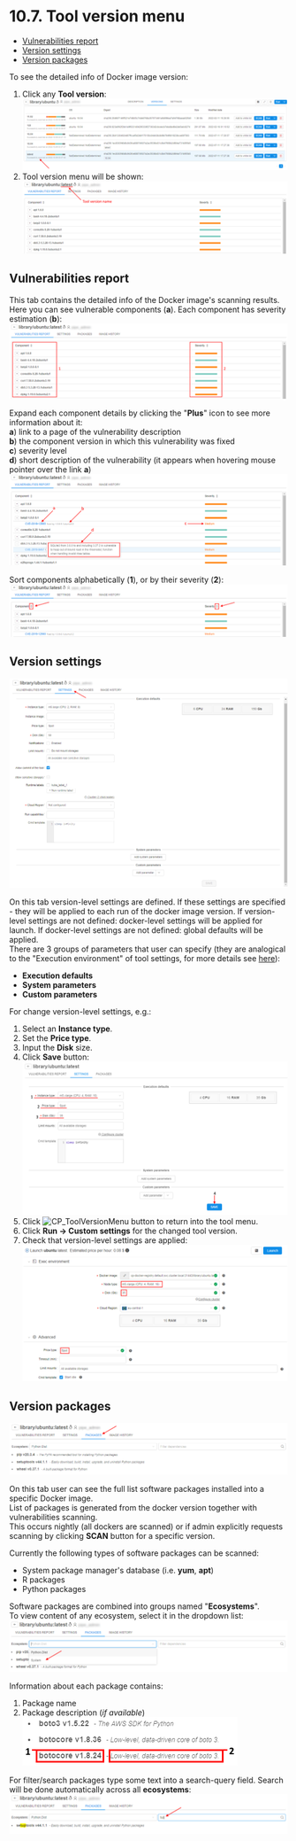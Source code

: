 # 10.7. Tool version menu

- [Vulnerabilities report](#vulnerabilities-report)
- [Version settings](#version-settings)
- [Version packages](#version-packages)

To see the detailed info of Docker image version:

1. Click any **Tool version**:  
    ![CP_ToolVersionMenu](attachments/ToolVersionMenu_01.png)
2. Tool version menu will be shown:  
    ![CP_ToolVersionMenu](attachments/ToolVersionMenu_02.png)

## Vulnerabilities report

This tab contains the detailed info of the Docker image's scanning results.  
Here you can see vulnerable components (**a**). Each component has severity estimation (**b**):  
![CP_ManageTools](attachments/ToolVersionMenu_03.png)

Expand each component details by clicking the "**Plus**" icon to see more information about it:  
**a**) link to a page of the vulnerability description  
**b**) the component version in which this vulnerability was fixed  
**c**) severity level  
**d**) short description of the vulnerability (it appears when hovering mouse pointer over the link **a**)  
![CP_ManageTools](attachments/ToolVersionMenu_04.png)

Sort components alphabetically (**1**), or by their severity (**2**):  
![CP_ManageTools](attachments/ToolVersionMenu_05.png)

## Version settings

![CP_ToolVersionMenu](attachments/ToolVersionMenu_06.png)

On this tab version-level settings are defined. If these settings are specified - they will be applied to each run of the docker image version. If version-level settings are not defined: docker-level settings will be applied for launch. If docker-level settings are not defined: global defaults will be applied.  
There are 3 groups of parameters that user can specify (they are analogical to the "Execution environment" of tool settings, for more details see [here](10._Manage_Tools.md#settings-tab)):

- **Execution defaults**
- **System parameters**
- **Custom parameters**

For change version-level settings, e.g.:

1. Select an **Instance type**.
2. Set the **Price type**.
3. Input the **Disk** size.
4. Click **Save** button:  
    ![CP_ToolVersionMenu](attachments/ToolVersionMenu_07.png)
5. Click ![CP_ToolVersionMenu](attachments/ToolVersionMenu_08.png) button to return into the tool menu.
6. Click **Run → Custom settings** for the changed tool version.
7. Check that version-level settings are applied:  
    ![CP_ToolVersionMenu](attachments/ToolVersionMenu_09.png)

## Version packages

![CP_ToolVersionMenu](attachments/ToolVersionMenu_10.png)

On this tab user can see the full list software packages installed into a specific Docker image.  
List of packages is generated from the docker version together with vulnerabilities scanning.  
This occurs nightly (all dockers are scanned) or if admin explicitly requests scanning by clicking **SCAN** button for a specific version.

Currently the following types of software packages can be scanned:

- System package manager's database (i.e. **yum**, **apt**)
- R packages
- Python packages

Software packages are combined into groups named "**Ecosystems**".  
To view content of any ecosystem, select it in the dropdown list:  
![CP_ToolVersionMenu](attachments/ToolVersionMenu_11.png)

Information about each package contains:

1. Package name
2. Package description (*if available*)  
    ![CP_ToolVersionMenu](attachments/ToolVersionMenu_12.png)

For filter/search packages type some text into a search-query field. Search will be done automatically across all **ecosystems**:  
    ![CP_ToolVersionMenu](attachments/ToolVersionMenu_13.png)